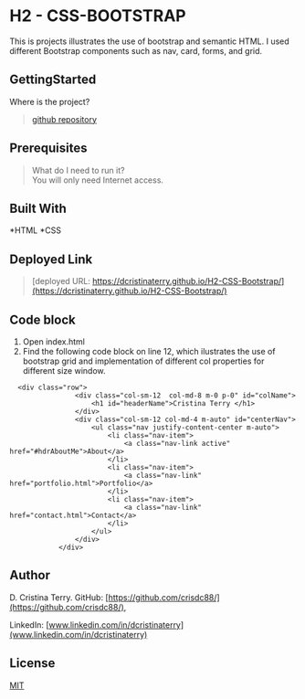 # H2 - CSS-BOOTSTRAP

This is projects illustrates the use of bootstrap and semantic HTML.  I used different Bootstrap components such as nav, card, forms, and grid.

## GettingStarted

Where is the project?

>[github repository](https://github.com/crisdc88/H1-codeRefactor/)

## Prerequisites

>What do I need to run it?  
>You will only need Internet access.

## Built With

*HTML
*CSS

## Deployed Link

>[deployed URL: https://dcristinaterry.github.io/H2-CSS-Bootstrap/](https://dcristinaterry.github.io/H2-CSS-Bootstrap/)

## Code block

1. Open index.html
2. Find the following code block on line 12, which ilustrates the use of bootstrap grid and implementation of different col properties for different size window.

```
  <div class="row">
                <div class="col-sm-12  col-md-8 m-0 p-0" id="colName">
                    <h1 id="headerName">Cristina Terry </h1>
                </div>
                <div class="col-sm-12 col-md-4 m-auto" id="centerNav">
                    <ul class="nav justify-content-center m-auto">
                        <li class="nav-item">
                            <a class="nav-link active" href="#hdrAboutMe">About</a>
                        </li>
                        <li class="nav-item">
                            <a class="nav-link" href="portfolio.html">Portfolio</a>
                        </li>
                        <li class="nav-item">
                            <a class="nav-link" href="contact.html">Contact</a>
                        </li>
                    </ul>
                </div>
            </div>
```

## Author

D. Cristina Terry.
GitHub: [https://github.com/crisdc88/](https://github.com/crisdc88/),

LinkedIn: [www.linkedin.com/in/dcristinaterry](www.linkedin.com/in/dcristinaterry)

## License

[MIT](https://choosealicense.com/licenses/mit/)

